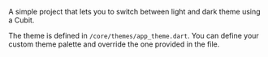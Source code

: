 A simple project that lets you to switch between light and dark theme using a Cubit.

The theme is defined in `/core/themes/app_theme.dart`. You can define your custom theme palette and override the one provided in the file.